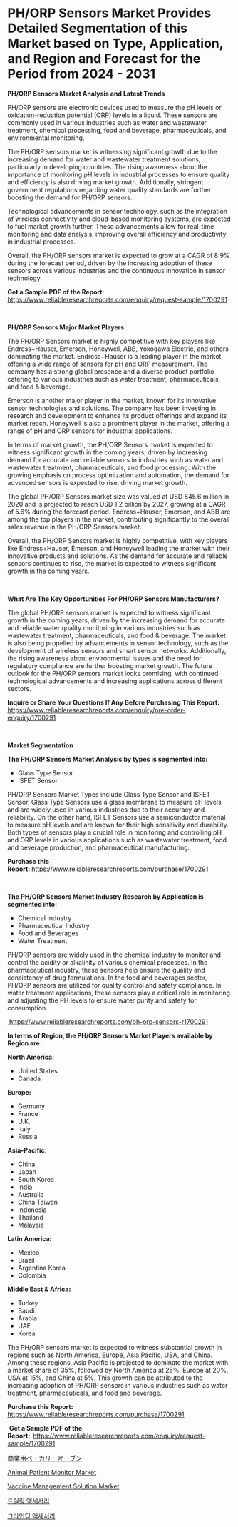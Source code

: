 <p><h1>PH/ORP Sensors Market Provides Detailed Segmentation of this Market based on Type, Application, and Region and Forecast for the Period from 2024 - 2031</h1></p><p><strong>PH/ORP Sensors Market Analysis and Latest Trends</strong></p>
<p><p>PH/ORP sensors are electronic devices used to measure the pH levels or oxidation-reduction potential (ORP) levels in a liquid. These sensors are commonly used in various industries such as water and wastewater treatment, chemical processing, food and beverage, pharmaceuticals, and environmental monitoring.</p><p>The PH/ORP sensors market is witnessing significant growth due to the increasing demand for water and wastewater treatment solutions, particularly in developing countries. The rising awareness about the importance of monitoring pH levels in industrial processes to ensure quality and efficiency is also driving market growth. Additionally, stringent government regulations regarding water quality standards are further boosting the demand for PH/ORP sensors.</p><p>Technological advancements in sensor technology, such as the integration of wireless connectivity and cloud-based monitoring systems, are expected to fuel market growth further. These advancements allow for real-time monitoring and data analysis, improving overall efficiency and productivity in industrial processes.</p><p>Overall, the PH/ORP sensors market is expected to grow at a CAGR of 8.9% during the forecast period, driven by the increasing adoption of these sensors across various industries and the continuous innovation in sensor technology.</p></p>
<p><strong>Get a Sample PDF of the Report:&nbsp;</strong> <a href="https://www.reliableresearchreports.com/enquiry/request-sample/1700291">https://www.reliableresearchreports.com/enquiry/request-sample/1700291</a></p>
<p>&nbsp;</p>
<p><strong>PH/ORP Sensors Major Market Players</strong></p>
<p><p>The PH/ORP Sensors market is highly competitive with key players like Endress+Hauser, Emerson, Honeywell, ABB, Yokogawa Electric, and others dominating the market. Endress+Hauser is a leading player in the market, offering a wide range of sensors for pH and ORP measurement. The company has a strong global presence and a diverse product portfolio catering to various industries such as water treatment, pharmaceuticals, and food & beverage.</p><p>Emerson is another major player in the market, known for its innovative sensor technologies and solutions. The company has been investing in research and development to enhance its product offerings and expand its market reach. Honeywell is also a prominent player in the market, offering a range of pH and ORP sensors for industrial applications.</p><p>In terms of market growth, the PH/ORP Sensors market is expected to witness significant growth in the coming years, driven by increasing demand for accurate and reliable sensors in industries such as water and wastewater treatment, pharmaceuticals, and food processing. With the growing emphasis on process optimization and automation, the demand for advanced sensors is expected to rise, driving market growth.</p><p>The global PH/ORP Sensors market size was valued at USD 845.6 million in 2020 and is projected to reach USD 1.2 billion by 2027, growing at a CAGR of 5.6% during the forecast period. Endress+Hauser, Emerson, and ABB are among the top players in the market, contributing significantly to the overall sales revenue in the PH/ORP Sensors market.</p><p>Overall, the PH/ORP Sensors market is highly competitive, with key players like Endress+Hauser, Emerson, and Honeywell leading the market with their innovative products and solutions. As the demand for accurate and reliable sensors continues to rise, the market is expected to witness significant growth in the coming years.</p></p>
<p>&nbsp;</p>
<p><strong>What Are The Key Opportunities For PH/ORP Sensors Manufacturers?</strong></p>
<p><p>The global PH/ORP sensors market is expected to witness significant growth in the coming years, driven by the increasing demand for accurate and reliable water quality monitoring in various industries such as wastewater treatment, pharmaceuticals, and food & beverage. The market is also being propelled by advancements in sensor technology, such as the development of wireless sensors and smart sensor networks. Additionally, the rising awareness about environmental issues and the need for regulatory compliance are further boosting market growth. The future outlook for the PH/ORP sensors market looks promising, with continued technological advancements and increasing applications across different sectors.</p></p>
<p><strong>Inquire or Share Your Questions If Any Before Purchasing This Report:</strong> <a href="https://www.reliableresearchreports.com/enquiry/pre-order-enquiry/1700291">https://www.reliableresearchreports.com/enquiry/pre-order-enquiry/1700291</a></p>
<p>&nbsp;</p>
<p><strong>Market Segmentation</strong></p>
<p><strong>The PH/ORP Sensors Market Analysis by types is segmented into:</strong></p>
<p><ul><li>Glass Type Sensor</li><li>ISFET Sensor</li></ul></p>
<p><p>PH/ORP Sensors Market Types include Glass Type Sensor and ISFET Sensor. Glass Type Sensors use a glass membrane to measure pH levels and are widely used in various industries due to their accuracy and reliability. On the other hand, ISFET Sensors use a semiconductor material to measure pH levels and are known for their high sensitivity and durability. Both types of sensors play a crucial role in monitoring and controlling pH and ORP levels in various applications such as wastewater treatment, food and beverage production, and pharmaceutical manufacturing.</p></p>
<p><strong>Purchase this Report:&nbsp;</strong><a href="https://www.reliableresearchreports.com/purchase/1700291">https://www.reliableresearchreports.com/purchase/1700291</a></p>
<p>&nbsp;</p>
<p><strong>The PH/ORP Sensors Market Industry Research by Application is segmented into:</strong></p>
<p><ul><li>Chemical Industry</li><li>Pharmaceutical Industry</li><li>Food and Beverages</li><li>Water Treatment</li></ul></p>
<p><p>PH/ORP sensors are widely used in the chemical industry to monitor and control the acidity or alkalinity of various chemical processes. In the pharmaceutical industry, these sensors help ensure the quality and consistency of drug formulations. In the food and beverages sector, PH/ORP sensors are utilized for quality control and safety compliance. In water treatment applications, these sensors play a critical role in monitoring and adjusting the PH levels to ensure water purity and safety for consumption.</p></p>
<p><a href="https://www.reliableresearchreports.com/ph-orp-sensors-r1700291">&nbsp;https://www.reliableresearchreports.com/ph-orp-sensors-r1700291</a></p>
<p><strong>In terms of Region, the PH/ORP Sensors Market Players available by Region are:</strong></p>
<p>
    <p> <strong> North America: </strong>
        <ul>
            <li>United States</li>
            <li>Canada</li>
        </ul>
        </p> 
    <p> <strong> Europe: </strong>
        <ul>
            <li>Germany</li>
            <li>France</li>
            <li>U.K.</li>
            <li>Italy</li>
            <li>Russia</li>
        </ul>
        </p> 
    <p> <strong> Asia-Pacific: </strong>
        <ul>
            <li>China</li>
            <li>Japan</li>
            <li>South Korea</li>
            <li>India</li>
            <li>Australia</li>
            <li>China Taiwan</li>
            <li>Indonesia</li>
            <li>Thailand</li>
            <li>Malaysia</li>
        </ul>
        </p> 
    <p> <strong> Latin America: </strong>
        <ul>
            <li>Mexico</li>
            <li>Brazil</li>
            <li>Argentina Korea</li>
            <li>Colombia</li>
        </ul>
        </p> 
    <p> <strong> Middle East & Africa: </strong>
        <ul>
            <li>Turkey</li>
            <li>Saudi</li>
            <li>Arabia</li>
            <li>UAE</li>
            <li>Korea</li>
        </ul>
    </p>
    </p>
<p><p>The PH/ORP sensors market is expected to witness substantial growth in regions such as North America, Europe, Asia Pacific, USA, and China. Among these regions, Asia Pacific is projected to dominate the market with a market share of 35%, followed by North America at 25%, Europe at 20%, USA at 15%, and China at 5%. This growth can be attributed to the increasing adoption of PH/ORP sensors in various industries such as water treatment, pharmaceuticals, and food and beverage.</p></p>
<p><strong>Purchase this Report: </strong><a href="https://www.reliableresearchreports.com/purchase/1700291">https://www.reliableresearchreports.com/purchase/1700291</a></p>
<p>&nbsp;<strong>Get a Sample PDF of the Report:&nbsp;&nbsp;</strong><a href="https://www.reliableresearchreports.com/enquiry/request-sample/1700291">https://www.reliableresearchreports.com/enquiry/request-sample/1700291</a></p>
<p><strong></strong></p>
<p><p><a href="https://github.com/LeanneBruen2023/Market-Research-Report-List-1/blob/main/231362066021.md">商業用ベーカリーオーブン</a></p><p><a href="https://github.com/RickHolmes3/Market-Research-Report-List-4/blob/main/animal-patient-monitor-market.md">Animal Patient Monitor Market</a></p><p><a href="https://www.linkedin.com/pulse/vaccine-management-solution-market-trends-forecast-competitive-1wywc">Vaccine Management Solution Market</a></p><p><a href="https://github.com/Skyleitney456456/Market-Research-Report-List-1/blob/main/948894064696.md">드릴링 액세서리</a></p><p><a href="https://github.com/vs10l4sfg5c/Market-Research-Report-List-2/blob/main/274653464695.md">그라인딩 액세서리</a></p></p>